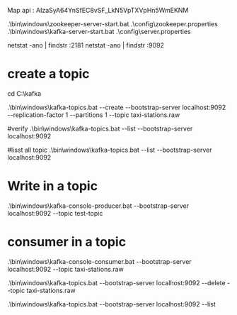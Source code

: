 Map api : AIzaSyA64YnSfEC8vSF_LkN5VpTXVpHn5WmEKNM


.\bin\windows\zookeeper-server-start.bat .\config\zookeeper.properties
.\bin\windows\kafka-server-start.bat .\config\server.properties

netstat -ano | findstr :2181
netstat -ano | findstr :9092


# create a topic
cd C:\kafka

.\bin\windows\kafka-topics.bat --create --bootstrap-server localhost:9092 --replication-factor 1 --partitions 1 --topic taxi-stations.raw

#verify
.\bin\windows\kafka-topics.bat --list --bootstrap-server localhost:9092

#lisst all topic
.\bin\windows\kafka-topics.bat --list --bootstrap-server localhost:9092

# Write in a topic
.\bin\windows\kafka-console-producer.bat --bootstrap-server localhost:9092 --topic test-topic




# consumer in a topic 
.\bin\windows\kafka-console-consumer.bat --bootstrap-server localhost:9092 --topic taxi-stations.raw



.\bin\windows\kafka-topics.bat --bootstrap-server localhost:9092 --delete --topic taxi-stations.raw

.\bin\windows\kafka-topics.bat --bootstrap-server localhost:9092 --list
